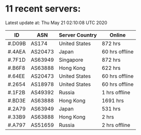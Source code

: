 # 11 recent servers:

Latest update at: Thu May 21 02:10:08 UTC 2020

| ID | ASN | Server Country | Online |
| -- | --- | -------------- | ------ |
| #.D09B | AS174 | United States | 872 hrs |
| #.4AEA | AS20473 | Japan | 60 hrs offline |
| #.7F1D | AS63949 | Singapore | 872 hrs |
| #.B6F8 | AS63888 | Hong Kong | 622 hrs |
| #.64EE | AS20473 | United States | 60 hrs offline |
| #.2654 | AS18978 | United States | 60 hrs offline |
| #.1F2B | AS49392 | Russia | 1 hrs offline |
| #.BD3E | AS63888 | Hong Kong | 1691 hrs |
| #.2A79 | AS63949 | Japan | 531 hrs |
| #.33B9 | AS63888 | Hong Kong | 2 hrs |
| #.A797 | AS51659 | Russia | 2 hrs offline |

